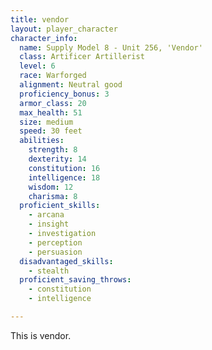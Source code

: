 ```yaml
---
title: vendor
layout: player_character
character_info:
  name: Supply Model 8 - Unit 256, 'Vendor'
  class: Artificer Artillerist
  level: 6
  race: Warforged
  alignment: Neutral good
  proficiency_bonus: 3
  armor_class: 20
  max_health: 51
  size: medium
  speed: 30 feet
  abilities:
    strength: 8
    dexterity: 14
    constitution: 16
    intelligence: 18
    wisdom: 12
    charisma: 8
  proficient_skills:
    - arcana
    - insight
    - investigation
    - perception
    - persuasion
  disadvantaged_skills:
    - stealth
  proficient_saving_throws:
    - constitution
    - intelligence

---
```


This is vendor.